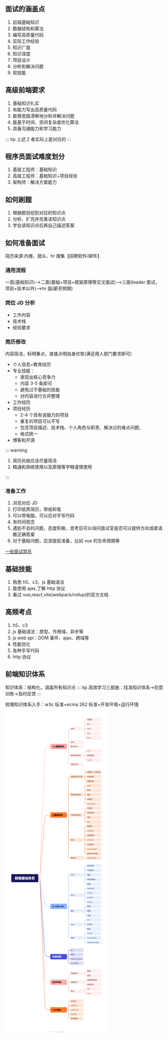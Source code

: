 ## 面试的涵盖点

1. 前端基础知识
2. 数据结构和算法
3. 编写高质量代码
4. 实际工作经验
5. 知识广度
6. 知识深度
7. 项目设计
8. 分析和解决问题
9. 软技能

## 高级前端要求

1. 基础知识扎实
2. 有能力写出高质量代码
3. 能够思路清晰地分析并解决问题
4. 能基于时间、空间复杂度优化算法
5. 具备沟通能力和学习能力

::: tip
上述 2 者实际上是对应的
:::

## 程序员面试难度划分

1. 基层工程师：基础知识
2. 高级工程师：基础知识+项目经验
3. 架构师：解决方案能力

## 如何刷题

1. 根据题目挖到对应的知识点
2. 分析、扩充并完善该知识点
3. 学会该知识点后再自己描述答案

## 如何准备面试

简历来源:内推、猎头、hr 搜集【招聘软件/邮件】

### 通用流程

一面(基础知识)——>二面(基础+项目+框架原理等交叉面试)——>三面(leader 面试，项目+技术以外)——>hr 面(薪资预期)

### 岗位 JD 分析

- 工作内容
- 技术栈
- 经验要求

### 简历修改

内容简洁，标明重点，直接点明自身优势(满足用人部门要求即可)

- 个人信息+教育经历
- 专业技能：
  - 表现出核心竞争力
  - 内容 3-5 条即可
  - 避免过于基础的技能
  - 对内容进行合并整理
- 工作经历
- 项目经历
  - 2-4 个具有说服力的项目
  - 重复的项目可以不写
  - 包含项目描述、技术栈、个人角色与职责、解决过的难点问题、
  - 格式统一
- 博客和开源

::: warning

1. 简历风格应该尽量简洁
2. 精通和熟练使用以及原理等字眼谨慎使用

:::

### 准备工作

1. 浏览对应 JD
2. 打印纸质简历，带纸和笔
3. 可以带电脑，可以应对手写代码
4. 有时间观念
5. 遇到不会的问题，态度积极，思考后可以询问面试官是否可以提供方向或者请教正确答案
6. 对于基础问题，应该提前准备，比如 vue 的生命周期等

[一些面试禁忌](https://www.imooc.com/article/300475)

## 基础技能

1. 熟悉 h5、c3、js 基础语法
2. 能使用 ajax,了解 http 协议
3. 看过 vue,react,vite(webpack/rollup)的官方文档

## 高频考点

1. h5、c3
2. js 基础语法：原型、作用域、异步等
3. js web api：DOM 事件、ajax、跨域等
4. 性能优化
5. 各种手写代码
6. http 协议

## 前端知识体系

知识体系：结构化，涵盖所有知识点
::: tip
高效学习三部曲：找准知识体系->刻意训练->及时反馈
:::

梳理知识体系入手：w3c 标准+ecma 262 标准+开发环境+运行环境

![基础前端体系](./img/base_frontend.png)
